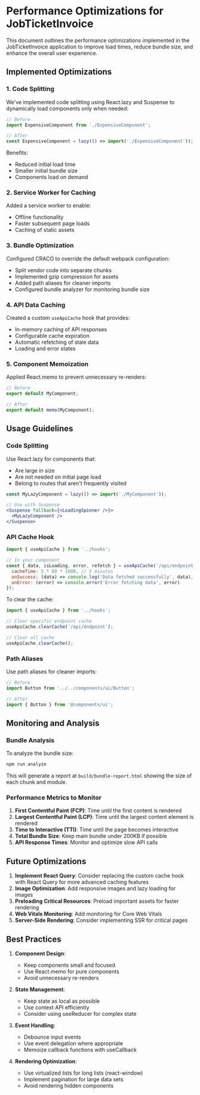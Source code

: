 # Performance Optimizations for JobTicketInvoice

This document outlines the performance optimizations implemented in the JobTicketInvoice application to improve load times, reduce bundle size, and enhance the overall user experience.

## Implemented Optimizations

### 1. Code Splitting

We've implemented code splitting using React.lazy and Suspense to dynamically load components only when needed:

```jsx
// Before
import ExpensiveComponent from './ExpensiveComponent';

// After
const ExpensiveComponent = lazy(() => import('./ExpensiveComponent'));
```

Benefits:
- Reduced initial load time
- Smaller initial bundle size
- Components load on demand

### 2. Service Worker for Caching

Added a service worker to enable:
- Offline functionality
- Faster subsequent page loads
- Caching of static assets

### 3. Bundle Optimization

Configured CRACO to override the default webpack configuration:
- Split vendor code into separate chunks
- Implemented gzip compression for assets
- Added path aliases for cleaner imports
- Configured bundle analyzer for monitoring bundle size

### 4. API Data Caching

Created a custom `useApiCache` hook that provides:
- In-memory caching of API responses
- Configurable cache expiration
- Automatic refetching of stale data
- Loading and error states

### 5. Component Memoization

Applied React.memo to prevent unnecessary re-renders:
```jsx
// Before
export default MyComponent;

// After
export default memo(MyComponent);
```

## Usage Guidelines

### Code Splitting

Use React.lazy for components that:
- Are large in size
- Are not needed on initial page load
- Belong to routes that aren't frequently visited

```jsx
const MyLazyComponent = lazy(() => import('./MyComponent'));

// Use with Suspense
<Suspense fallback={<LoadingSpinner />}>
  <MyLazyComponent />
</Suspense>
```

### API Cache Hook

```jsx
import { useApiCache } from '../hooks';

// In your component
const { data, isLoading, error, refetch } = useApiCache('/api/endpoint', {
  cacheTime: 5 * 60 * 1000, // 5 minutes
  onSuccess: (data) => console.log('Data fetched successfully', data),
  onError: (error) => console.error('Error fetching data', error)
});
```

To clear the cache:
```jsx
import { useApiCache } from '../hooks';

// Clear specific endpoint cache
useApiCache.clearCache('/api/endpoint');

// Clear all cache
useApiCache.clearCache();
```

### Path Aliases

Use path aliases for cleaner imports:
```jsx
// Before
import Button from '../../components/ui/Button';

// After
import { Button } from '@components/ui';
```

## Monitoring and Analysis

### Bundle Analysis

To analyze the bundle size:
```bash
npm run analyze
```

This will generate a report at `build/bundle-report.html` showing the size of each chunk and module.

### Performance Metrics to Monitor

1. **First Contentful Paint (FCP)**: Time until the first content is rendered
2. **Largest Contentful Paint (LCP)**: Time until the largest content element is rendered
3. **Time to Interactive (TTI)**: Time until the page becomes interactive
4. **Total Bundle Size**: Keep main bundle under 200KB if possible
5. **API Response Times**: Monitor and optimize slow API calls

## Future Optimizations

1. **Implement React Query**: Consider replacing the custom cache hook with React Query for more advanced caching features
2. **Image Optimization**: Add responsive images and lazy loading for images
3. **Preloading Critical Resources**: Preload important assets for faster rendering
4. **Web Vitals Monitoring**: Add monitoring for Core Web Vitals
5. **Server-Side Rendering**: Consider implementing SSR for critical pages

## Best Practices

1. **Component Design**:
   - Keep components small and focused
   - Use React.memo for pure components
   - Avoid unnecessary re-renders

2. **State Management**:
   - Keep state as local as possible
   - Use context API efficiently
   - Consider using useReducer for complex state

3. **Event Handling**:
   - Debounce input events
   - Use event delegation where appropriate
   - Memoize callback functions with useCallback

4. **Rendering Optimization**:
   - Use virtualized lists for long lists (react-window)
   - Implement pagination for large data sets
   - Avoid rendering hidden components
